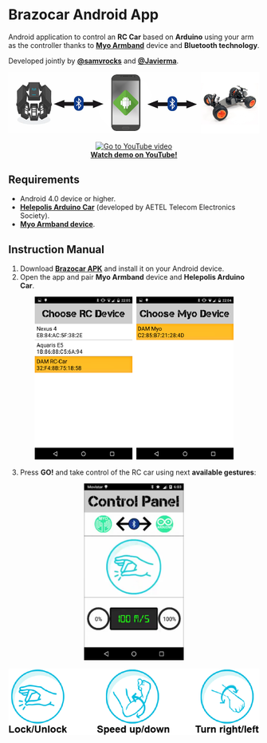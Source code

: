 # Brazocar Android App

Android application to control an **RC Car** based on **Arduino** using your arm as the controller thanks to **[Myo Armband](https://www.myo.com)** device and **Bluetooth technology**.

Developed jointly by **[@samvrocks](https://github.com/samvrocks)** and **[@Javierma](https://github.com/Javierma)**.

<p align="center">
  <img border="0" src="imgs/diagram.png">
</p>

<p align="center">
  <a href="https://www.youtube.com/watch?v=PfhPWDUyZ_s">
    <img border="0" alt="Go to YouTube video" src="https://img.youtube.com/vi/PfhPWDUyZ_s/0.jpg">
    <br/>
    <b>Watch demo on YouTube!</b>
  </a>
</p>

## Requirements
* Android 4.0 device or higher.
* **[Helepolis Arduino Car](https://github.com/Javierma/Helepolis)** (developed by AETEL Telecom Electronics Society).
* **[Myo Armband device](https://www.myo.com)**.

## Instruction Manual
1. Download **[Brazocar APK](src/BrazoCar/bin/BrazoCar.apk)** and install it on your Android device.
2. Open the app and pair **Myo Armband** device and **Helepolis Arduino Car**.
<p align="center">
  <img border="0" src="imgs/pairing.png">
</p>

3. Press **GO!** and take control of the RC car using next **available gestures**:
<p align="center">
  <img border="0" src="imgs/screenshot.png" width="200">
</p>

<p align="center">
  <img border="0" src="imgs/gestures.png">
</p>
